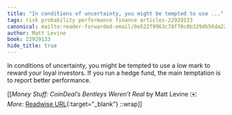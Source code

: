 ```yaml
---
title: "In conditions of uncertainty, you might be tempted to use ..."
tags: risk probability performance finance articles-22929133
canonical: mailto:reader-forwarded-email/0e522f9963c78f70c0b329db56da22c2
author: Matt Levine
book: 22929133
hide_title: true
---
```


In conditions of uncertainty, you might be tempted to use a low mark to reward your loyal investors. If you run a hedge fund, the main temptation is to report better performance.


[[<cite>_Money Stuff: CoinDeal’s Bentleys Weren’t Real_</cite> by Matt Levine ✉️<br>
_More_: [Readwise URL](https://readwise.io/open/450355918){:target="_blank"}
::wrap]]